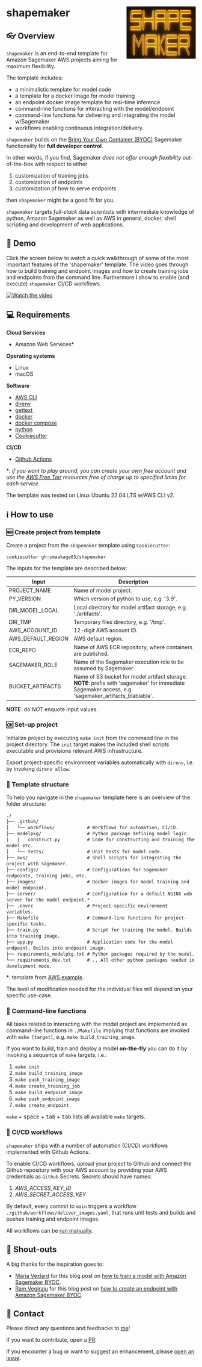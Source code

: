 # shapemaker <img src='logo.png' align="right" height="139" />

## :eyeglasses: Overview
`shapemaker` is an end-to-end template for Amazon Sagemaker AWS projects aiming for maximum flexibility. 

The template includes:

- a minimalistic template for model code
- a template for a docker image for model training
- an endpoint docker image template for real-time inference
- command-line functions for interacting with the model/endpoint
- command-line functions for delivering and integrating the model w/Sagemaker
- workflows enabling continuous integration/delivery.

`shapemaker` builds on the [Bring Your Own Container (BYOC)](https://towardsdatascience.com/bring-your-own-container-with-amazon-sagemaker-37211d8412f4) Sagemaker functionality for **full developer control**. 

In other words, if you find, Sagemaker *does not offer enough flexibility* out-of-the-box with respect to either

1. customization of training jobs
2. customization of endpoints
3. customization of how to serve endpoints

then `shapemaker` might be a good fit for you.

`shapemaker` targets *full-stack* data scientists with intermediate knowledge of python, Amazon Sagemaker as well as AWS in general, docker, shell scripting and development of web applications.

## :cinema: Demo
Click the screen below to watch a quick walkthrough of some of the most important features of the 'shapemaker' template. The video goes through how to build training and endpoint images and how to create training jobs and endpoints from the command line. Furthermore I show to enable (and execute) `shapemaker` CI/CD workflows.

[![Watch the video](https://img.youtube.com/vi/tn9sbyskPCI/maxresdefault.jpg)](https://youtu.be/tn9sbyskPCI)

## :computer: Requirements

**Cloud Services**
- Amazon Web Services*

**Operating systems** 
- Linux
- macOS

**Software**
- [AWS CLI](https://docs.aws.amazon.com/cli/latest/userguide/getting-started-install.html)
- [direnv](https://direnv.net/docs/installation.html) 
- [gettext](https://www.drupal.org/docs/8/modules/potion/how-to-install-setup-gettext) 
- [docker](https://docs.docker.com/get-docker/)
- [docker compose](https://docs.docker.com/compose/install/)
- [python](https://www.python.org/downloads/)
- [Cookiecutter](https://pypi.org/project/cookiecutter/)

**CI/CD**
- [Github Actions](https://github.com/features/actions)

*: *if you want to play around, you can create your own free account and use the [AWS Free Tier](https://aws.amazon.com/free) resources free of charge up to specified limits for each service.*

The template was tested on Linux Ubuntu 22.04 LTS w/AWS CLI v2.

## :information_source: How to use

### :new: Create project from template
Create a project from the `shapemaker` template using `Cookiecutter`:

```
cookiecutter gh:smaakage85/shapemaker
```

The inputs for the template are described below:

| Input | Description |
| --- | --- |
| PROJECT_NAME | Name of model project. |
| PY_VERSION | Which version of python to use, e.g. '3.9'. |
| DIR_MODEL_LOCAL | Local directory for model artifact storage, e.g. './artifacts'.|
| DIR_TMP | Temporary files directory, e.g. '/tmp'. |
| AWS_ACCOUNT_ID | 12-digit AWS account ID. |
| AWS_DEFAULT_REGION | AWS default region. |
| ECR_REPO | Name of AWS ECR repository, where containers are published. |
| SAGEMAKER_ROLE | Name of the Sagemaker execution role to be assumed by Sagemaker. |
| BUCKET_ARTIFACTS | Name of S3 bucket for model artifact storage. **NOTE**: prefix with 'sagemaker' for immediate Sagemaker access, e.g. 'sagemaker_artifacts_blablabla'. |

**NOTE**: do *NOT* enquote input values.

### :ok: Set-up project
Initialize project by executing `make init` from the command line in the project directory. The `init` target makes the included shell scripts executable and provisions relevant AWS infrastructure.

Export project-specific environment variables automatically with `direnv`, i.e. by invoking `direnv allow`.

### :file_folder: Template structure
To help you navigate in the `shapemaker` template here is an overview of the folder structure:

    ./
    ├── .github/    
    │   └── workflows/            # Workflows for automation, CI/CD.
    ├── modelpkg/                 # Python package defining model logic.
    |   |   construct.py          # Code for constructing and training the model etc.
    │   └── tests/                # Unit tests for model code.
    ├── aws/                      # Shell scripts for integrating the project with Sagemaker.
    ├── configs/                  # Configurations for Sagemaker endpoints, training jobs, etc.
    ├── images/                   # Docker images for model training and model endpoint.
    ├── server/                   # Configuration for a default NGINX web server for the model endpoint.*
    ├── .envrc                    # Project-specific environment variables.
    ├── Makefile                  # Command-line functions for project-specific tasks.
    ├── train.py                  # Script for training the model. Builds into training image.
    ├── app.py                    # Application code for the model endpoint. Builds into endpoint image.
    ├── requirements_modelpkg.txt # Python packages required by the model.
    └── requirements_dev.txt      # .. All other python packages needed in development mode.

*: template from [AWS example](https://github.com/RamVegiraju/SageMaker-Deployment/tree/master/RealTime/BYOC/PreTrained-Examples/SpacyNER).

The level of modification needed for the individual files will depend on your specific use-case.

### :shell: Command-line functions
All tasks related to interacting with the model project are implemented as command-line functions in `./Makefile` implying that functions are invoked with `make [target]`, e.g. `make build_training_image`.

If you want to build, train and deploy a model **on-the-fly** you can do it by invoking a sequence of `make` targets, i.e.:

1. `make init`
2. `make build_training_image`
3. `make push_training_image`
4. `make create_training_job`
5. `make build_endpoint_image`
6. `make push_endpoint_image`
7. `make create_endpoint`

`make` + <kbd>space</kbd> + <kbd>tab</kbd> + <kbd>tab</kbd> lists all available `make` targets.

### :repeat: CI/CD workflows
`shapemaker` ships with a number of automation (CI/CD) workflows implemented with Github Actions.

To enable CI/CD workflows, upload your project to Github and connect the Github repository with your AWS account by providing your AWS credentials as `Github` Secrets. Secrets should have names:

1. *AWS_ACCESS_KEY_ID*
2. *AWS_SECRET_ACCESS_KEY*

By default, every commit to `main` triggers a workflow `./github/workflows/deliver_images.yaml`, that runs unit tests and builds and pushes training and endpoint images. 

All workflows can be [run manually](https://docs.github.com/en/actions/managing-workflow-runs/manually-running-a-workflow).

## :loudspeaker: Shout-outs

A big thanks for the inspiration goes to: 

- [Maria Vexlard](https://github.com/m-romanenko) for this blog post on [how to train a model with Amazon Sagemaker BYOC](https://www.sicara.fr/blog-technique/amazon-sagemaker-model-training).
- [Ram Vegiraju](https://github.com/RamVegiraju) for this blog post on [how to create an endpoint with Amazon Sagemaker BYOC](https://towardsdatascience.com/bring-your-own-container-with-amazon-sagemaker-37211d8412f4). 

## :postbox: Contact

Please direct any questions and feedbacks to [me](mailto:lars_kjeldgaard@hotmail.com)\!

If you want to contribute, open a [PR](https://github.com/smaakage85/shapemaker/pulls).

If you encounter a bug or want to suggest an enhancement, please [open an issue](https://github.com/smaakage85/shapemaker/issues).


